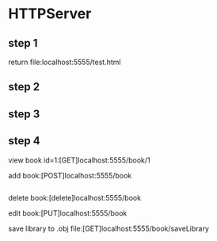 # HTTPServer

## step 1

return file:localhost:5555/test.html

## step 2

## step 3

## step 4

view book id=1:[GET]localhost:5555/book/1

add book:[POST]localhost:5555/book

```

```

delete book:[delete]localhost:5555/book

edit book:[PUT]localhost:5555/book

save library to .obj file:[GET]localhost:5555/book/saveLibrary